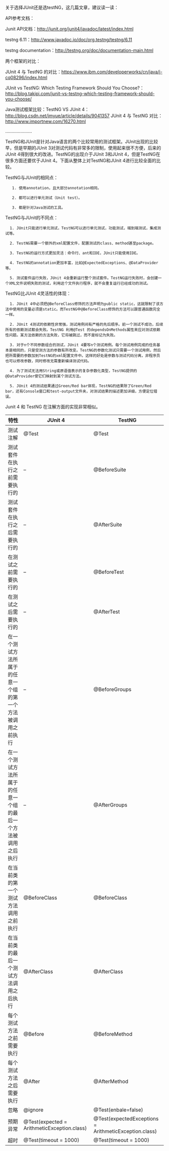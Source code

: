 关于选择JUnit还是选testNG，这几篇文章，建议读一读：

API参考文档：

Junit API文档：http://junit.org/junit4/javadoc/latest/index.html

testng 6.11：http://www.javadoc.io/doc/org.testng/testng/6.11

testng documentation：http://testng.org/doc/documentation-main.html

 

两个框架的对比：

JUnit 4 与 TestNG 的对比：https://www.ibm.com/developerworks/cn/java/j-cq08296/index.html

JUnit vs TestNG: Which Testing Framework Should You Choose?：http://blog.takipi.com/junit-vs-testng-which-testing-framework-should-you-choose/

Java测试框架比较：TestNG VS JUnit 4：http://blog.csdn.net/jmyue/article/details/9041357
JUnit 4 与 TestNG 对比：http://www.importnew.com/16270.html

 

.....................

TestNG和JUnit是针对Java语言的两个比较常用的测试框架。JUnit出现的比较早，但是早期的JUnit 3对测试代码有非常多的限制，使用起来很不方便，后来的JUnit 4得到很大的改进。TestNG的出现介于JUnit 3和JUnit 4，但是TestNG在很多方面还要优于JUnit 4。下面从整体上对TestNG和JUnit 4进行比较全面的比较。

TestNG与JUnit的相同点：

       1. 使用annotation，且大部分annotation相同。

       2. 都可以进行单元测试（Unit test）。

       3. 都是针对Java测试的工具。

TestNG与JUnit的不同点：

      1. JUnit只能进行单元测试，TestNG可以进行单元测试，功能测试，端到端测试，集成测试等。

      2. TestNG需要一个额外的xml配置文件，配置测试的class、method甚至package。

      3. TestNG的运行方式更加灵活：命令行、ant和IDE，JUnit只能使用IDE。

      4. TestNG的annotation更加丰富，比如@ExpectedExceptions、@DataProvider等。

      5. 测试套件运行失败，JUnit 4会重新运行整个测试套件。TestNG运行失败时，会创建一个XML文件说明失败的测试，利用这个文件执行程序，就不会重复运行已经成功的测试。

TestNG比JUnit 4灵活性的体现：

      1. JUnit 4中必须把@BeforeClass修饰的方法声明为public static，这就限制了该方法中使用的变量必须是static。而TestNG中@BeforeClass修饰的方法可以跟普通函数完全一样。

      2. JUnit 4测试的依赖性非常强，测试用例间有严格的先后顺序。前一个测试不成功，后续所有的依赖测试都会失败。TestNG 利用@Test 的dependsOnMethods属性来应对测试依赖性问题。某方法依赖的方法失败，它将被跳过，而不是标记为失败。

      3. 对于n个不同参数组合的测试，JUnit 4要写n个测试用例。每个测试用例完成的任务基本是相同的，只是受测方法的参数有所改变。TestNG的参数化测试只需要一个测试用例，然后把所需要的参数加到TestNG的xml配置文件中。这样的好处是参数与测试代码分离，非程序员也可以修改参数，同时修改无需重新编译测试代码。

      4. 为了测试无法用String或原语值表示的复杂参数化类型，TestNG提供的@DataProvider使它们映射到某个测试方法。

      5. JUnit 4的测试结果通过Green/Red bar体现，TestNG的结果除了Green/Red bar，还有Console窗口和test-output文件夹，对测试结果的描述更加详细，方便定位错误。
      
Junit 4 和 TestNG 在注解方面的实现非常相似。

|特性|	JUnit 4|	TestNG|
|-----|---------|----------|
|测试注解	|@Test	|@Test|
|测试套件在执行之前需要执行的	|–|	@BeforeSuite|
|测试套件在执行之后需要执行的|	–	|@AfterSuite|
|在测试之前需要执行的|	–	|@BeforeTest|
|在测试之后需要执行的|	–	|@AfterTest|
|在一个测试方法所属于的任意一个组的第一个方法被调用之前执行|	–	|@BeforeGroups|
|在一个测试方法所属于的任意一个组的最后一个方法被调用之后执行	|–	|@AfterGroups|
|在当前类的第一个测试方法调用之前执行	|@BeforeClass|	@BeforeClass|
|在当前类的最后一个测试方法调用之后执行	|@AfterClass|	@AfterClass|
|每个测试方法之前需要执行|	@Before	|@BeforeMethod|
|每个测试方法之后需要执行	|@After|	@AfterMethod|
|忽略	|@ignore	|@Test(enbale=false)|
|预期异常|	@Test(expected = ArithmeticException.class)|	@Test(expectedExceptions = ArithmeticException.class)|
|超时|	@Test(timeout = 1000)	|@Test(timeout = 1000)|